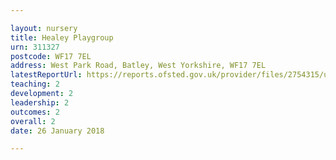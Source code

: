 ```yaml
---

layout: nursery
title: Healey Playgroup
urn: 311327
postcode: WF17 7EL
address: West Park Road, Batley, West Yorkshire, WF17 7EL
latestReportUrl: https://reports.ofsted.gov.uk/provider/files/2754315/urn/311327.pdf
teaching: 2
development: 2
leadership: 2
outcomes: 2
overall: 2
date: 26 January 2018

---
```


